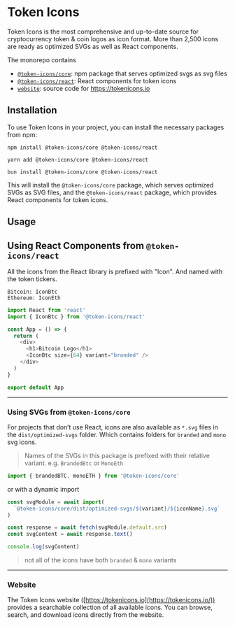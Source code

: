 # Token Icons

Token Icons is the most comprehensive and up-to-date source for cryptocurrency token & coin logos as icon format. More than 2,500 icons are ready as optimized SVGs as well as React components.

The monorepo contains

- [`@token-icons/core`](https://github.com/token-icons/monorepo/tree/main/packages/core): npm package that serves optimized svgs as svg files
- [`@token-icons/react`](https://github.com/token-icons/monorepo/tree/main/packages/react): React components for token icons
- [`website`](https://tokenicons.io): source code for https://tokenicons.io

## Installation

To use Token Icons in your project, you can install the necessary packages from npm:

```
npm install @token-icons/core @token-icons/react
```

```
yarn add @token-icons/core @token-icons/react
```

```
bun install @token-icons/core @token-icons/react
```

This will install the `@token-icons/core` package, which serves optimized SVGs as SVG files, and the `@token-icons/react` package, which provides React components for token icons.

## Usage

## Using React Components from `@token-icons/react`

All the icons from the React library is prefixed with "Icon". And named with the token tickers.

```
Bitcoin: IconBtc
Ethereum: IconEth
```

```js
import React from 'react'
import { IconBtc } from '@token-icons/react'

const App = () => {
  return (
    <div>
      <h1>Bitcoin Logo</h1>
      <IconBtc size={64} variant="branded" />
    </div>
  )
}

export default App
```

---

### Using SVGs from `@token-icons/core`

For projects that don’t use React, icons are also available as `*.svg` files in the `dist/optimized-svgs` folder. Which contains folders for `branded` and `mono` svg icons.

> Names of the SVGs in this package is prefixed with their relative variant. e.g. `BrandedBtc` or `MonoEth`

```js
import { brandedBTC, monoETH } from '@token-icons/core'
```

or with a dynamic import

```js
const svgModule = await import(
  `@token-icons/core/dist/optimized-svgs/${variant}/${iconName}.svg`
)

const response = await fetch(svgModule.default.src)
const svgContent = await response.text()

console.log(svgContent)
```

> not all of the icons have both `branded` & `mono` variants

---

### Website

The Token Icons website ([https://tokenicons.io](https://tokenicons.io/)) provides a searchable collection of all available icons. You can browse, search, and download icons directly from the website.
